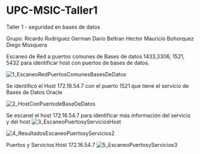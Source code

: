 # UPC-MSIC-Taller1
Taller 1 - seguridad en bases de datos


Grupo: Ricardo Rodriguez
       German Dario Beltran
       Hector Mauricio Bohorquez
       Diego Mosquera
       
      

Escaneo de Red a puertos comunes de Bases de datos 1433,3306, 1521, 5432 para identificar host con puertos de bases de datos.

![1_EscaneoRedPuertosComunesBasesDeDatos](https://user-images.githubusercontent.com/50051493/56852679-d01df580-68e3-11e9-96c3-de0e7ddf64e9.PNG)

Se identificó el Host 172.16.54.7 con el puerto 1521 que tiene el servicio de Bases de Datos Oracle

![2_HostConPuertodeBaseDeDatos](https://user-images.githubusercontent.com/50051493/56852865-0bb9bf00-68e6-11e9-86f0-75246b419122.PNG)


Se escanel el host 172.16.54.7 para identificar más información del servicio y del host
![3_EscaneoPuertosyServiciosHost](https://user-images.githubusercontent.com/50051493/56852884-4c193d00-68e6-11e9-9991-b2da888f78e8.PNG)

![4_ResultadosEscaneoPuertosyServicios2](https://user-images.githubusercontent.com/50051493/56852895-6226fd80-68e6-11e9-8b9b-ed697cc1b597.PNG)

Puertos y Servicios Host 172.16.54.7
![5_EscaneoPuertosyServicios3](https://user-images.githubusercontent.com/50051493/56852899-70751980-68e6-11e9-80c8-8d972dd0b467.PNG)
